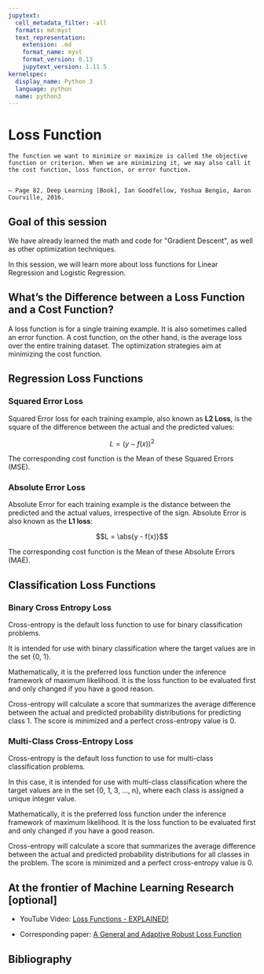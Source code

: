 ```yaml
---
jupytext:
  cell_metadata_filter: -all
  formats: md:myst
  text_representation:
    extension: .md
    format_name: myst
    format_version: 0.13
    jupytext_version: 1.11.5
kernelspec:
  display_name: Python 3
  language: python
  name: python3
---
```



# Loss Function


```{epigraph}
The function we want to minimize or maximize is called the objective function or criterion. When we are minimizing it, we may also call it the cost function, loss function, or error function.


— Page 82, Deep Learning [Book], Ian Goodfellow, Yoshua Bengio, Aaron Courville, 2016.
```

## Goal of this session

We have already learned the math and code for "Gradient Descent", as well
as other optimization techniques.

In this session, we will learn more about loss functions 
for Linear Regression and Logistic Regression.



## What’s the Difference between a Loss Function and a Cost Function?

A loss function is for a single training example. 
It is also sometimes called an error function.
A cost function, on the other hand, 
is the average loss over the entire training dataset. 
The optimization strategies aim at minimizing the cost function.

## Regression Loss Functions

### Squared Error Loss
Squared Error loss for each training example, 
also known as **L2 Loss**, is the square of the 
difference between the actual and the predicted values:

$$L = (y - f(x))^2$$

The corresponding cost function is the 
Mean of these Squared Errors (MSE).


### Absolute Error Loss

Absolute Error for each training example 
is the distance between the predicted and the actual values, 
irrespective of the sign. Absolute Error is also 
known as the **L1 loss**:

$$L = \abs{y - f(x)}$$


The corresponding cost function is the 
Mean of these Absolute Errors (MAE).


## Classification Loss Functions

### Binary Cross Entropy Loss
Cross-entropy is the default loss function to use 
for binary classification problems.

It is intended for use with binary classification 
where the target values are in the set {0, 1}.

Mathematically, it is the preferred loss function 
under the inference framework of maximum likelihood. 
It is the loss function to be evaluated first and only 
changed if you have a good reason.

Cross-entropy will calculate a score that summarizes 
the average difference between the actual and predicted 
probability distributions for predicting class 1. 
The score is minimized and a perfect cross-entropy value is 0.

### Multi-Class Cross-Entropy Loss

Cross-entropy is the default loss function to use for multi-class classification problems.

In this case, it is intended for use with multi-class classification where the target values are in the set {0, 1, 3, …, n}, where each class is assigned a unique integer value.

Mathematically, it is the preferred loss function under the inference framework of maximum likelihood. It is the loss function to be evaluated first and only changed if you have a good reason.

Cross-entropy will calculate a score that summarizes the average difference between the actual and predicted probability distributions for all classes in the problem. The score is minimized and a perfect cross-entropy value is 0.


## At the frontier of Machine Learning Research [optional]

- YouTube Video: [Loss Functions - EXPLAINED!](https://www.youtube.com/watch?v=QBbC3Cjsnjg)

- Corresponding paper: [A General and Adaptive Robust Loss Function](https://arxiv.org/abs/1701.03077)


## Bibliography

